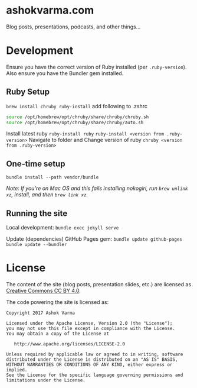 # ashokvarma.com

Blog posts, presentations, podcasts, and other things...

# Development

Ensure you have the correct version of Ruby installed (per `.ruby-version`). Also ensure you have the Bundler gem installed.

## Ruby Setup
`brew install chruby ruby-install`
add following to .zshrc
```zsh
source /opt/homebrew/opt/chruby/share/chruby/chruby.sh
source /opt/homebrew/opt/chruby/share/chruby/auto.sh
```
Install latest ruby
`ruby-install ruby`
`ruby-install <version from .ruby-version>`
Navigate to folder and Change version of ruby
`chruby <version from .ruby-version>`

## One-time setup

    bundle install --path vendor/bundle

_Note: If you're on Mac OS and this fails installing nokogiri, run `brew unlink xz`, install, and then `brew link xz`._

## Running the site

Local development:
    `bundle exec jekyll serve`

Update (dependencies) GitHub Pages gem:
    `bundle update github-pages`
    `bundle update --bundler`

# License

The content of the site (blog posts, presentation slides, etc.) are licensed as [Creative Commons CC BY 4.0](https://creativecommons.org/licenses/by/4.0/legalcode).

The code powering the site is licensed as:

    Copyright 2017 Ashok Varma

    Licensed under the Apache License, Version 2.0 (the "License");
    you may not use this file except in compliance with the License.
    You may obtain a copy of the License at

       http://www.apache.org/licenses/LICENSE-2.0

    Unless required by applicable law or agreed to in writing, software
    distributed under the License is distributed on an "AS IS" BASIS,
    WITHOUT WARRANTIES OR CONDITIONS OF ANY KIND, either express or implied.
    See the License for the specific language governing permissions and
    limitations under the License.
